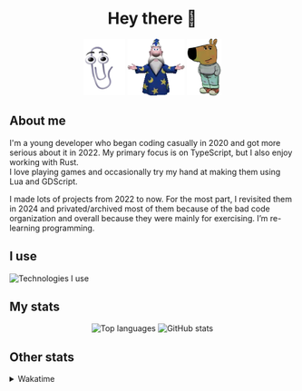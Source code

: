 <h1 align="center">Hey there 👋</h1>

<div align="center">
  <img height="100px" src="/clippy.gif" />
  <img height="100px" src="/merlin.webp" />
  <img height="100px" src="/chill_guy.webp" />
</div>

<h2>About me</h2>

I'm a young developer who began coding casually in 2020 and got more serious about it in 2022. My primary focus is on TypeScript, but I also enjoy working with Rust.  
I love playing games and occasionally try my hand at making them using Lua and GDScript.

I made lots of projects from 2022 to now. For the most part, I revisited them in 2024 and privated/archived most of them because of the bad code organization and overall because they were mainly for exercising. I’m re-learning programming.
<h2>I use</h2>

<img src="https://skillicons.dev/icons?i=rust,ts,nodejs,bun,vscode,svelte" alt="Technologies I use" />

<h2>My stats</h2>

<div align="center">
  <img src="https://github-readme-stats.vercel.app/api/top-langs/?username=Aryxst&layout=compact&theme=onedark" height="180em" alt="Top languages" />
  <img src="https://github-readme-stats.vercel.app/api?username=aryxst&theme=onedark&show_icons=true" height="180em" alt="GitHub stats" />
</div>

<h2>Other stats</h2>

<details>
<summary>Wakatime</summary>
  <img src="https://wakatime.com/share/@018d9414-9aad-4570-b5c3-bc3d4e8eb114/31d0b850-a0e9-4a19-a067-92cd7e1d5153.svg" alt="Wakatime stats" />
</details>
